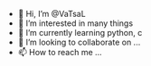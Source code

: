 - 👋 Hi, I’m @VaTsaL
- 👀 I’m interested in many things
- 🌱 I’m currently learning python, c
- 💞️ I’m looking to collaborate on ...
- 📫 How to reach me ...

<!---
VaTsaL-69/VaTsaL-69 is a ✨ special ✨ repository because its `README.md` (this file) appears on your GitHub profile.
You can click the Preview link to take a look at your changes.
--->
